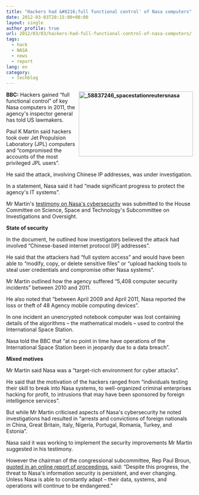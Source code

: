 ```yaml
---
title: "Hackers had &#8216;full functional control' of Nasa computers"
date: 2012-03-03T20:15:00+00:00
layout: single
author_profile: true
url: 2012/03/03/hackers-had-full-functional-control-of-nasa-computers/
tags:
  - hack
  - NASA
  - news
  - report
lang: en
category: 
  - techblog
---
```

**[<img title="_58837246_spacestationreutersnasa" border="0" alt="_58837246_spacestationreutersnasa" align="right" src="http://lh5.ggpht.com/-NT8Za4zQPPk/T1J0638nUSI/AAAAAAAAFDc/F21nAUJ8vOE/_58837246_spacestationreutersnasa_thumb%25255B1%25255D.jpg?imgmax=800" width="308" height="175" />](http://lh3.ggpht.com/-fnmJA2A1z9E/T1J0rcanuSI/AAAAAAAAFDU/u8e4saPH2Zs/s1600-h/_58837246_spacestationreutersnasa%25255B3%25255D.jpg)BBC:** Hackers gained “full functional control” of key Nasa computers in 2011, the agency's inspector general has told US lawmakers. 

Paul K Martin said hackers took over Jet Propulsion Laboratory (JPL) computers and “compromised the accounts of the most privileged JPL users”. 

He said the attack, involving Chinese IP addresses, was under investigation. 

In a statement, Nasa said it had “made significant progress to protect the agency's IT systems”. 

Mr Martin's [testimony on Nasa's cybersecurity](http://oig.nasa.gov/congressional/FINAL_written_statement_for_%20IT_%20hearing_February_26_edit_v2.pdf) was submitted to the House Committee on Science, Space and Technology's Subcommittee on Investigations and Oversight. 

**State of security** 

In the document, he outlined how investigators believed the attack had involved “Chinese-based internet protocol [IP] addresses”. 

He said that the attackers had “full system access” and would have been able to “modify, copy, or delete sensitive files” or “upload hacking tools to steal user credentials and compromise other Nasa systems”. 

Mr Martin outlined how the agency suffered “5,408 computer security incidents” between 2010 and 2011. 

He also noted that “between April 2009 and April 2011, Nasa reported the loss or theft of 48 Agency mobile computing devices”. 

In one incident an unencrypted notebook computer was lost containing details of the algorithms – the mathematical models – used to control the International Space Station. 

Nasa told the BBC that “at no point in time have operations of the International Space Station been in jeopardy due to a data breach”. 

**Mixed motives** 

Mr Martin said Nasa was a “target-rich environment for cyber attacks”. 

He said that the motivation of the hackers ranged from “individuals testing their skill to break into Nasa systems, to well-organized criminal enterprises hacking for profit, to intrusions that may have been sponsored by foreign intelligence services”. 

But while Mr Martin criticised aspects of Nasa's cybersecurity he noted investigations had resulted in “arrests and convictions of foreign nationals in China, Great Britain, Italy, Nigeria, Portugal, Romania, Turkey, and Estonia”. 

Nasa said it was working to implement the security improvements Mr Martin suggested in his testimony. 

However the chairman of the congressional subcommittee, Rep Paul Broun, [quoted in an online report of proceedings,](http://science.house.gov/press-release/witnesses-highlight-unique-cybersecurity-challenges-nasa) said: “Despite this progress, the threat to Nasa's information security is persistent, and ever changing. Unless Nasa is able to constantly adapt – their data, systems, and operations will continue to be endangered.”